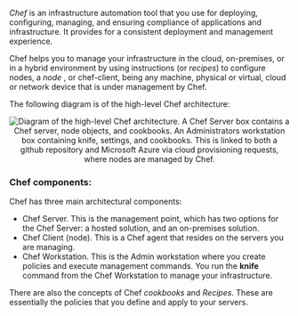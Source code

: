 

*Chef* is an infrastructure automation tool that you use for deploying, configuring, managing, and ensuring compliance of applications and infrastructure. It provides for a consistent deployment and management experience.

Chef helps you to manage your infrastructure in the cloud, on-premises, or in a hybrid environment by using instructions (or *recipes*) to configure nodes, a *node* , or chef-client, being any machine, physical or virtual, cloud or network device that is under management by Chef.

The following diagram is of the high-level Chef architecture:

<p style="text-align:center;"><img src="../Linked_Image_Files/chefarchitecture.png" alt="Diagram of the high-level Chef architecture. A Chef Server box contains a Chef server, node objects, and cookbooks. An Administrators workstation box containing knife, settings, and cookbooks. This is linked to both a github repository and Microsoft Azure via cloud provisioning requests, where nodes are managed by Chef."></p>

### Chef components: 
Chef has three main architectural components:

- Chef Server. This is the management point, which has two options for the Chef Server: a hosted solution, and an on-premises solution.
- Chef Client (node). This is a Chef agent that resides on the servers you are managing.
- Chef Workstation. This is the Admin workstation where you create policies and execute management commands. You run the **knife** command from the Chef Workstation to manage your infrastructure.

There are also the concepts of Chef *cookbooks* and *Recipes*. These are essentially the policies that you define and apply to your servers.
